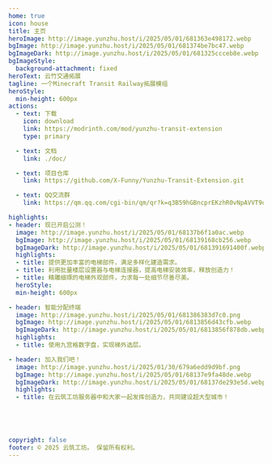 ```yaml
---
home: true
icon: house
title: 主页
heroImage: http://image.yunzhu.host/i/2025/05/01/681363e498172.webp
bgImage: http://image.yunzhu.host/i/2025/05/01/681374be7bc47.webp
bgImageDark: http://image.yunzhu.host/i/2025/05/01/681325ccceb8e.webp
bgImageStyle:
  background-attachment: fixed
heroText: 云竹交通拓展
tagline: 一个Minecraft Transit Railway拓展模组
heroStyle:
  min-height: 600px
actions:
  - text: 下载
    icon: download
    link: https://modrinth.com/mod/yunzhu-transit-extension
    type: primary

  - text: 文档
    link: ./doc/

  - text: 项目仓库
    link: https://github.com/X-Funny/Yunzhu-Transit-Extension.git

  - text: QQ交流群
    link: https://qm.qq.com/cgi-bin/qm/qr?k=q3B59hGBncprEKzhR0vNpAVVT9qVeYnJ&jump_from=webapi&authKey=ZMq3Nr/e8Vl1HIli8GIz/06D2tGcV/lXGrPRuE5PkIBtIv5991beUQPBC+utxlFL

highlights:
- header: 现已开启公测！
  image: http://image.yunzhu.host/i/2025/05/01/68137b6f1a0ac.webp
  bgImage: http://image.yunzhu.host/i/2025/05/01/68139168cb256.webp
  bgImageDark: http://image.yunzhu.host/i/2025/05/01/681391691400f.webp
  highlights:
  - title: 提供更加丰富的电梯部件，满足多样化建造需求。
  - title: 利用批量楼层设置器与电梯连接器，提高电梯安装效率，释放创造力！
  - title: 精雕细琢的电梯外观部件，力求每一处细节尽善尽美。
  heroStyle:
  min-height: 600px

- header: 智能分配终端
  image: http://image.yunzhu.host/i/2025/05/01/681386383d7c0.png
  bgImage: http://image.yunzhu.host/i/2025/05/01/6813856d43cfb.webp
  bgImageDark: http://image.yunzhu.host/i/2025/05/01/6813856f878db.webp
  highlights:
  - title: 使用九宫格数字盘，实现梯外选层。

- header: 加入我们吧！
  image: http://image.yunzhu.host/i/2025/01/30/679a6edd9d9bf.png
  bgImage: http://image.yunzhu.host/i/2025/05/01/68137e9fa48de.webp
  bgImageDark: http://image.yunzhu.host/i/2025/05/01/68137de293e5d.webp
  highlights:
  - title: 在云筑工坊服务器中和大家一起发挥创造力，共同建设超大型城市！





copyright: false
footer: © 2025 云筑工坊。 保留所有权利。
---
```

